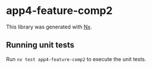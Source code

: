 # app4-feature-comp2

This library was generated with [Nx](https://nx.dev).

## Running unit tests

Run `nx test app4-feature-comp2` to execute the unit tests.

